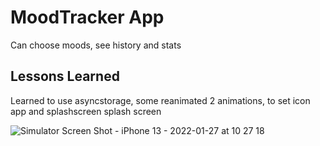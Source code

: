 # MoodTracker App

Can choose moods, see history and stats


## Lessons Learned

Learned to use asyncstorage, some reanimated 2 animations, to set icon app and splashscreen splash screen


![Simulator Screen Shot - iPhone 13 - 2022-01-27 at 10 27 18](https://user-images.githubusercontent.com/59258830/151304209-50a66202-d710-47ec-b897-d15fe1150a00.png)
